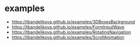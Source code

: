 # examples

* https://tbandelikova.github.io/examples/3DBoxesBackground
* https://tbandelikova.github.io/examples/FormInputWave
* https://tbandelikova.github.io/examples/RotatingNavigation
* https://tbandelikova.github.io/examples/ScrollAnimation
